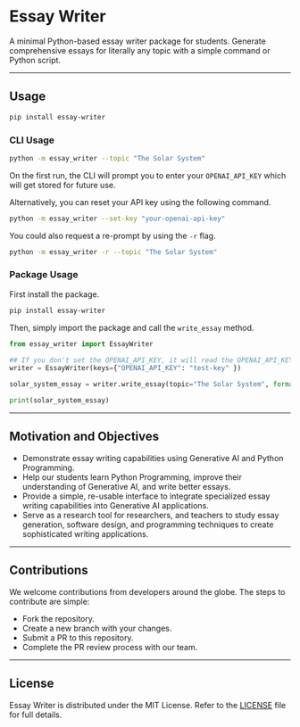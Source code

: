 # Essay Writer

A minimal Python-based essay writer package for students. Generate comprehensive essays for literally any topic with a simple command or Python script.

---

## Usage

```bash
pip install essay-writer
```

### CLI Usage

```bash
python -m essay_writer --topic "The Solar System"
```

On the first run, the CLI will prompt you to enter your `OPENAI_API_KEY` which will get stored for future use.

Alternatively, you can reset your API key using the following command.

```bash
python -m essay_writer --set-key "your-openai-api-key"
```

You could also request a re-prompt by using the `-r` flag.

```bash
python -m essay_writer -r --topic "The Solar System"
```

### Package Usage

First install the package.

```bash
pip install essay-writer
```

Then, simply import the package and call the `write_essay` method.

```python
from essay_writer import EssayWriter

## If you don't set the OPENAI_API_KEY, it will read the OPENAI_API_KEY variable from your .env file
writer = EssayWriter(keys={"OPENAI_API_KEY": "test-key" })

solar_system_essay = writer.write_essay(topic="The Solar System", format="markdown")

print(solar_system_essay)

```

---

## Motivation and Objectives

- Demonstrate essay writing capabilities using Generative AI and Python Programming.
- Help our students learn Python Programming, improve their understanding of Generative AI, and write better essays.
- Provide a simple, re-usable interface to integrate specialized essay writing capabilities into Generative AI applications.
- Serve as a research tool for researchers, and teachers to study essay generation, software design, and programming techniques to create sophisticated writing applications.

---

## Contributions

We welcome contributions from developers around the globe. The steps to contribute are simple:

- Fork the repository.
- Create a new branch with your changes.
- Submit a PR to this repository.
- Complete the PR review process with our team.

---

## License

Essay Writer is distributed under the MIT License. Refer to the [LICENSE](https://github.com/thehackersplaybook/essay-writer/blob/main/LICENSE) file for full details.
